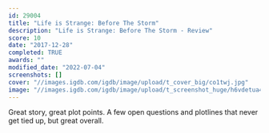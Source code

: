 ```yaml
---
id: 29004
title: "Life is Strange: Before The Storm"
description: "Life is Strange: Before The Storm - Review"
score: 10
date: "2017-12-28"
completed: TRUE
awards: ""
modified_date: "2022-07-04"
screenshots: []
cover: "//images.igdb.com/igdb/image/upload/t_cover_big/co1twj.jpg"
image: "//images.igdb.com/igdb/image/upload/t_screenshot_huge/h6vdetua4guqfrhochzk.jpg"
---
```

Great story, great plot points. A few open questions and plotlines that never get tied up, but great overall.